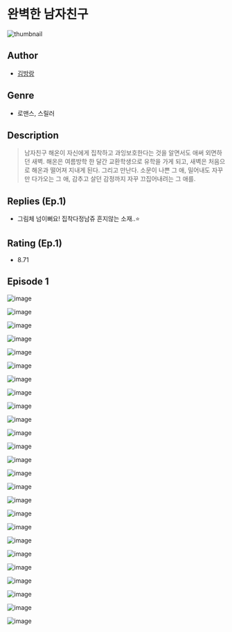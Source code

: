 # 완벽한 남자친구
![thumbnail](https://image-comic.pstatic.net/user_contents_data/challenge_comic/2023/05/25/331863/upload_3472668269531705648_480x623.jpeg)

## Author
- [김방랑](https://comic.naver.com/artistTitle?id=331863)

## Genre
- 로맨스, 스릴러

## Description
> 남자친구 해온이 자신에게 집착하고 과잉보호한다는 것을 알면서도 애써 외면하던 새벽. 해온은 여름방학 한 달간 교환학생으로 유학을 가게 되고, 새벽은 처음으로 해온과 떨어져 지내게 된다. 그리고 만난다. 소문이 나쁜 그 애, 밀어내도 자꾸만 다가오는 그 애, 감추고 살던 감정까지 자꾸 끄집어내려는 그 애를.

## Replies (Ep.1)
- 그림체 넘이뻐요! 집착다정남쥬 흔지않는 소재..⭐️

## Rating (Ep.1)
- 8.71

## Episode 1
![image](https://image-comic.pstatic.net/user_contents_data/challenge_comic/2023/05/25/331863/upload_3762253028505170226.jpeg)

![image](https://image-comic.pstatic.net/user_contents_data/challenge_comic/2023/05/25/331863/upload_4122540994403252069.jpeg)

![image](https://image-comic.pstatic.net/user_contents_data/challenge_comic/2023/05/25/331863/upload_7076674970866300724.jpeg)

![image](https://image-comic.pstatic.net/user_contents_data/challenge_comic/2023/05/25/331863/upload_4135767243058525751.jpeg)

![image](https://image-comic.pstatic.net/user_contents_data/challenge_comic/2023/05/25/331863/upload_7075826152184689458.jpeg)

![image](https://image-comic.pstatic.net/user_contents_data/challenge_comic/2023/05/25/331863/upload_7233120078041266485.jpeg)

![image](https://image-comic.pstatic.net/user_contents_data/challenge_comic/2023/05/25/331863/upload_4122818286045181793.jpeg)

![image](https://image-comic.pstatic.net/user_contents_data/challenge_comic/2023/05/25/331863/upload_7364572182073075044.jpeg)

![image](https://image-comic.pstatic.net/user_contents_data/challenge_comic/2023/05/25/331863/upload_3616453611839893808.jpeg)

![image](https://image-comic.pstatic.net/user_contents_data/challenge_comic/2023/05/25/331863/upload_3546692692286256694.jpeg)

![image](https://image-comic.pstatic.net/user_contents_data/challenge_comic/2023/05/25/331863/upload_4050202145153168481.jpeg)

![image](https://image-comic.pstatic.net/user_contents_data/challenge_comic/2023/05/25/331863/upload_3472948430234595425.jpeg)

![image](https://image-comic.pstatic.net/user_contents_data/challenge_comic/2023/05/25/331863/upload_3760842565506785636.jpeg)

![image](https://image-comic.pstatic.net/user_contents_data/challenge_comic/2023/05/25/331863/upload_7018071903032391986.jpeg)

![image](https://image-comic.pstatic.net/user_contents_data/challenge_comic/2023/05/25/331863/upload_7003207613909382502.jpeg)

![image](https://image-comic.pstatic.net/user_contents_data/challenge_comic/2023/05/25/331863/upload_3617296925192238388.jpeg)

![image](https://image-comic.pstatic.net/user_contents_data/challenge_comic/2023/05/25/331863/upload_7161346157127743032.jpeg)

![image](https://image-comic.pstatic.net/user_contents_data/challenge_comic/2023/05/25/331863/upload_7306301165995582005.jpeg)

![image](https://image-comic.pstatic.net/user_contents_data/challenge_comic/2023/05/25/331863/upload_3702578143714423137.jpeg)

![image](https://image-comic.pstatic.net/user_contents_data/challenge_comic/2023/05/25/331863/upload_3832619570103137635.jpeg)

![image](https://image-comic.pstatic.net/user_contents_data/challenge_comic/2023/05/25/331863/upload_3834872468575708518.jpeg)

![image](https://image-comic.pstatic.net/user_contents_data/challenge_comic/2023/05/25/331863/upload_3906139526786529590.jpeg)

![image](https://image-comic.pstatic.net/user_contents_data/challenge_comic/2023/05/25/331863/upload_3979040467569567078.jpeg)

![image](https://image-comic.pstatic.net/user_contents_data/challenge_comic/2023/05/25/331863/upload_7293919556948932449.jpeg)

![image](https://image-comic.pstatic.net/user_contents_data/challenge_comic/2023/05/25/331863/upload_3832951828789671731.jpeg)
